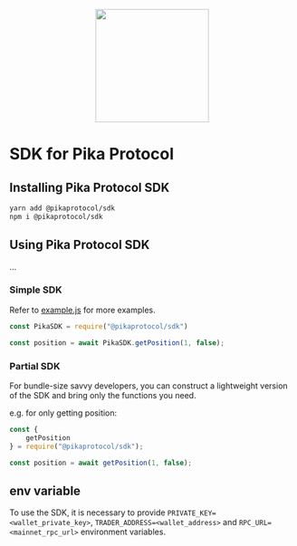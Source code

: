 <p align="center">
  <a href="https://pikaprotocol.com">
    <img src="https://www.pikaprotocol.com/images/logo_with_name.svg" width="200px" >
  </a>
</p>

# SDK for Pika Protocol

## Installing Pika Protocol SDK

```bash
yarn add @pikaprotocol/sdk
npm i @pikaprotocol/sdk
```

## Using Pika Protocol SDK

...

### Simple SDK

Refer to [example.js](https://github.com/PikaProtocol/PikaTradingBot/blob/master/example.js) for more examples.

```js
const PikaSDK = require("@pikaprotocol/sdk")

const position = await PikaSDK.getPosition(1, false);

```

### Partial SDK
For bundle-size savvy developers, you can construct a lightweight version of the SDK and bring only the functions you need.

e.g. for only getting position:

```js
const { 
    getPosition
} = require("@pikaprotocol/sdk");

const position = await getPosition(1, false);
```

## env variable

To use the SDK, it is necessary to provide `PRIVATE_KEY=<wallet_private_key>`, `TRADER_ADDRESS=<wallet_address>` and  `RPC_URL=<mainnet_rpc_url>` environment variables.
